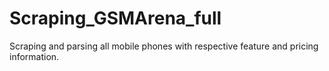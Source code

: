 # Scraping_GSMArena_full
Scraping and parsing all mobile phones with respective feature and pricing information.
